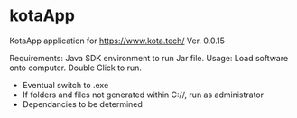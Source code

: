 # kotaApp
KotaApp application for https://www.kota.tech/
Ver. 0.0.15

Requirements: Java SDK environment to run Jar file.
Usage: Load software onto computer. Double Click to run.
 - Eventual switch to .exe
 - If folders and files not generated within C://, run as administrator
 - Dependancies to be determined
